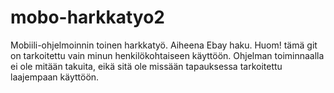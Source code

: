 mobo-harkkatyo2
===============

Mobiili-ohjelmoinnin toinen harkkatyö. Aiheena Ebay haku. Huom! tämä git on tarkoitettu vain minun henkilökohtaiseen käyttöön. Ohjelman toiminnaalla ei ole mitään takuita, eikä sitä ole missään tapauksessa tarkoitettu laajempaan käyttöön. 

